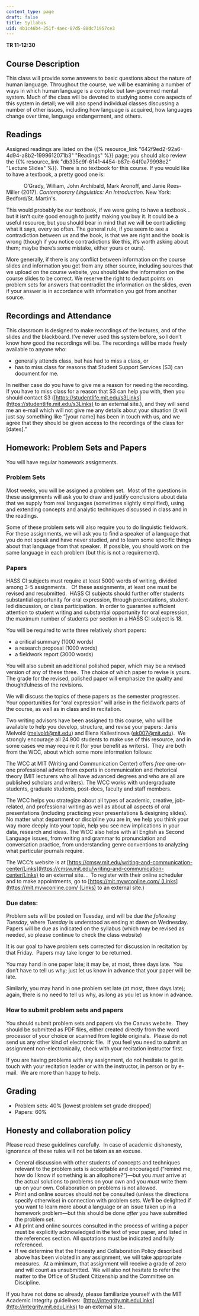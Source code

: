 ```yaml
---
content_type: page
draft: false
title: Syllabus
uid: 4b1c46b4-251f-4aec-87d5-88dc71957ce3
---
```

**TR 11-12:30**

## Course Description

This class will provide some answers to basic questions about the nature of human language. Throughout the course, we will be examining a number of ways in which human language is a complex but law-governed mental system. Much of the class will be devoted to studying some core aspects of this system in detail; we will also spend individual classes discussing a number of other issues, including how language is acquired, how languages change over time, language endangerment, and others.

## Readings

Assigned readings are listed on the {{% resource_link "642f9ed2-92a6-4d94-a8b2-1999612071b3" "Readings" %}} page; you should also review the {{% resource_link "db335c9f-6141-4454-b87e-64f0a79998e2" "Lecture Slides" %}}. There is no textbook for this course. If you would like to have a textbook, a pretty good one is:

            O’Grady, William, John Archibald, Mark Aronoff, and Janie Rees-Miller (2017). *Contemporary Linguistics: An Introduction*. New York: Bedford/St. Martin's.

This would probably be our textbook, if we were going to have a textbook…but it isn’t quite good enough to justify making you buy it. It could be a useful resource, but you should bear in mind that we will be contradicting what it says, every so often. The general rule, if you seem to see a contradiction between us and the book, is that we are right and the book is wrong (though if you notice contradictions like this, it’s worth asking about them; maybe there’s some mistake, either yours or ours).

More generally, if there is any conflict between information on the course slides and information you get from any other source, including sources that we upload on the course website, you should take the information on the course slides to be correct. We reserve the right to deduct points on problem sets for answers that contradict the information on the slides, even if your answer is in accordance with information you got from another source.

## Recordings and Attendance

This classroom is designed to make recordings of the lectures, and of the slides and the blackboard. I’ve never used this system before, so I don’t know how good the recordings will be. The recordings will be made freely available to anyone who:

- generally attends class, but has had to miss a class, or
- has to miss class for reasons that Student Support Services (S3) can document for me.

In neither case do you have to give me a reason for needing the recording.  If you have to miss class for a reason that S3 can help you with, then you should contact S3 ([https://studentlife.mit.edu/s3Links](https://studentlife.mit.edu/s3Links) to an external site.), and they will send me an e-mail which will not give me any details about your situation (it will just say something like “\[your name\] has been in touch with us, and we agree that they should be given access to the recordings of the class for \[dates\].”

## Homework: Problem Sets and Papers

You will have regular homework assignments.

### Problem Sets

Most weeks, you will be assigned a problem set.  Most of the questions in these assignments will ask you to draw and justify conclusions about data that we supply from real languages (sometimes slightly simplified), using and extending concepts and analytic techniques discussed in class and in the readings.

Some of these problem sets will also require you to do linguistic fieldwork.  For these assignments, we will ask you to find a speaker of a language that you do not speak and have never studied, and to learn some specific things about that language from that speaker.  If possible, you should work on the same language in each problem (but this is not a requirement).

### Papers

HASS CI subjects must require at least 5000 words of writing, divided among 3-5 assignments.   Of these assignments, at least one must be revised and resubmitted.  HASS CI subjects should further offer students substantial opportunity for oral expression, through presentations, student-led discussion, or class participation.  In order to guarantee sufficient attention to student writing and substantial opportunity for oral expression, the maximum number of students per section in a HASS CI subject is 18.

You will be required to write three relatively short papers:

- a critical summary (1000 words)
- a research proposal (1000 words)
- a fieldwork report (3000 words)

You will also submit an additional polished paper, which may be a revised version of any of these three.  The choice of which paper to revise is yours.  The grade for the revised, polished paper will emphasize the quality and thoughtfulness of the revisions.

We will discuss the topics of these papers as the semester progresses.  Your opportunities for “oral expression” will arise in the fieldwork parts of the course, as well as in class and in recitation.

Two writing advisors have been assigned to this course, who will be available to help you develop, structure, and revise your papers: Janis Melvold ([melvold@mit.edu](mailto:melvold@mit.edu)) and Elena Kallestinova ([ek007@mit.edu](mailto:ek007@mit.edu)).  We strongly encourage all 24.900 students to make use of this resource, and in some cases we may require it (for your benefit as writers).  They are both from the WCC, about which some more information follows:

The WCC at MIT (Writing and Communication Center) offers *free* one-on-one professional advice from experts in communication and rhetorical theory (MIT lecturers who all have advanced degrees and who are all are published scholars and writers). The WCC works with undergraduate students, graduate students, post-docs, faculty and staff members.

The WCC helps you strategize about all types of academic, creative, job-related, and professional writing as well as about all aspects of oral presentations (including practicing your presentations & designing slides). No matter what department or discipline you are in, we help you think your way more deeply into your topic, help you see new implications in your data, research and ideas. The WCC also helps with all English as Second Language issues, from writing and grammar to pronunciation and conversation practice, from understanding genre conventions to analyzing what particular journals require.

The WCC’s website is at [https://cmsw.mit.edu/writing-and-communication-center/Links](https://cmsw.mit.edu/writing-and-communication-center/Links) to an external site. .  To register with their online scheduler and to make appointments, go to [https://mit.mywconline.com/ (Links](https://mit.mywconline.com/ (Links) to an external site.) 

### Due dates:

Problem sets will be posted on Tuesday, and will be due *the following Tuesday*, where *Tuesday* is understood as ending at dawn on Wednesday.  Papers will be due as indicated on the syllabus (which may be revised as needed, so please continue to check the class website)

It is our goal to have problem sets corrected for discussion in recitation by that Friday.  Papers may take longer to be returned.

You may hand in one paper late; it may be, at most, three days late.  You don’t have to tell us why; just let us know in advance that your paper will be late.

Similarly, you may hand in one problem set late (at most, three days late); again, there is no need to tell us why, as long as you let us know in advance.

### How to submit problem sets and papers

You should submit problem sets and papers via the Canvas website.  They should be submitted as PDF files, either created directly from the word processor of your choice or scanned from legible originals.  Please do not send us any other kind of electronic file.  If you feel you need to submit an assignment non-electronically, check with your recitation instructor first.

If you are having problems with any assignment, do not hesitate to get in touch with your recitation leader or with the instructor, in person or by e-mail.  We are more than happy to help. 

## Grading

- Problem sets: 40% \[lowest problem set grade dropped\]
- Papers: 60%

## Honesty and collaboration policy

Please read these guidelines carefully.  In case of academic dishonesty, ignorance of these rules will not be taken as an excuse.

- General discussion with other students of concepts and techniques relevant to the problem sets is acceptable and encouraged (“remind me, how do I know if something is an allophone?”)—but you *must* arrive at the actual solutions to problems on your own and you *must* write them up on your own. Collaboration on problems is not allowed.
- Print and online sources should *not* be consulted (unless the directions specify otherwise) in connection with problem sets. We’ll be delighted if you want to learn more about a language or an issue taken up in a homework problem—but this should be done *after* you have submitted the problem set.
- All print and online sources consulted in the process of writing a paper must be explicitly acknowledged in the text of your paper, and listed in the references section. All quotations must be indicated and fully referenced.
- If we determine that the Honesty and Collaboration Policy described above has been violated in any assignment, we will take appropriate measures.  At a minimum, that assignment will receive a grade of zero and will count as unsubmitted.  We will also not hesitate to refer the matter to the Office of Student Citizenship and the Committee on Discipline.

If you have not done so already, please familiarize yourself with the MIT Academic Integrity guidelines:  [http://integrity.mit.eduLinks](http://integrity.mit.eduLinks) to an external site..